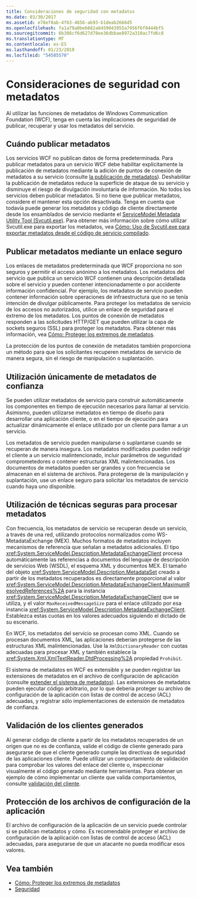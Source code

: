 ```yaml
---
title: Consideraciones de seguridad con metadatos
ms.date: 03/30/2017
ms.assetid: e78ef8ab-4f63-4656-ab93-b1deab2666d5
ms.openlocfilehash: fa1a79a0be6682a8459043955a7956f6f8444bf5
ms.sourcegitcommit: 6b308cf6d627d78ee36dbbae8972a310ac7fd6c8
ms.translationtype: MT
ms.contentlocale: es-ES
ms.lasthandoff: 01/23/2019
ms.locfileid: "54585570"
---
```

# <a name="security-considerations-with-metadata"></a>Consideraciones de seguridad con metadatos
Al utilizar las funciones de metadatos de Windows Communication Foundation (WCF), tenga en cuenta las implicaciones de seguridad de publicar, recuperar y usar los metadatos del servicio.  
  
## <a name="when-to-publish-metadata"></a>Cuándo publicar metadatos  
 Los servicios WCF no publican datos de forma predeterminada. Para publicar metadatos para un servicio WCF debe habilitar explícitamente la publicación de metadatos mediante la adición de puntos de conexión de metadatos a su servicio (consulte [la publicación de metadatos](../../../../docs/framework/wcf/feature-details/publishing-metadata.md)). Deshabilitar la publicación de metadatos reduce la superficie de ataque de su servicio y disminuye el riesgo de divulgación involuntaria de información. No todos los servicios deben publicar metadatos. Si no tiene que publicar metadatos, considere el mantener esta opción desactivada. Tenga en cuenta que todavía puede generar los metadatos y código de cliente directamente desde los ensamblados de servicio mediante el [ServiceModel Metadata Utility Tool (Svcutil.exe)](../../../../docs/framework/wcf/servicemodel-metadata-utility-tool-svcutil-exe.md). Para obtener más información sobre cómo utilizar Svcutil.exe para exportar los metadatos, vea [Cómo: Uso de Svcutil.exe para exportar metadatos desde el código de servicio compilado](../../../../docs/framework/wcf/feature-details/how-to-use-svcutil-exe-to-export-metadata-from-compiled-service-code.md).  
  
## <a name="publishing-metadata-using-a-secure-binding"></a>Publicar metadatos mediante un enlace seguro  
 Los enlaces de metadatos predeterminada que WCF proporciona no son seguros y permitir el acceso anónimo a los metadatos. Los metadatos del servicio que publica un servicio WCF contienen una descripción detallada sobre el servicio y pueden contener intencionadamente o por accidente información confidencial. Por ejemplo, los metadatos de servicio pueden contener información sobre operaciones de infraestructura que no se tenía intención de divulgar públicamente. Para proteger los metadatos de servicio de los accesos no autorizados, utilice un enlace de seguridad para el extremo de los metadatos. Los puntos de conexión de metadatos responden a las solicitudes HTTP/GET que pueden utilizar la capa de sockets seguros (SSL) para proteger los metadatos. Para obtener más información, vea [Cómo: Proteger los extremos de metadatos](../../../../docs/framework/wcf/feature-details/how-to-secure-metadata-endpoints.md).  
  
 La protección de los puntos de conexión de metadatos también proporciona un método para que los solicitantes recuperen metadatos de servicio de manera segura, sin el riesgo de manipulación o suplantación.  
  
## <a name="using-only-trusted-metadata"></a>Utilización únicamente de metadatos de confianza  
 Se pueden utilizar metadatos de servicio para construir automáticamente los componentes en tiempo de ejecución necesarios para llamar al servicio. Asimismo, pueden utilizarse metadatos en tiempo de diseño para desarrollar una aplicación cliente, o en el tiempo de ejecución para actualizar dinámicamente el enlace utilizado por un cliente para llamar a un servicio.  
  
 Los metadatos de servicio pueden manipularse o suplantarse cuando se recuperan de manera insegura. Los metadatos modificados pueden redirigir el cliente a un servicio malintencionado, incluir parámetros de seguridad comprometedores o contener estructuras XML malintencionadas. Los documentos de metadatos pueden ser grandes y con frecuencia se almacenan en el sistema de archivos. Para protegerse de la manipulación y suplantación, use un enlace seguro para solicitar los metadatos de servicio cuando haya uno disponible.  
  
## <a name="using-safe-techniques-for-processing-metadata"></a>Utilización de técnicas seguras para procesar metadatos  
 Con frecuencia, los metadatos de servicio se recuperan desde un servicio, a través de una red, utilizando protocolos normalizados como WS-MetadataExchange (MEX). Muchos formatos de metadatos incluyen mecanismos de referencia que señalan a metadatos adicionales. El tipo <xref:System.ServiceModel.Description.MetadataExchangeClient> procesa automáticamente las referencias a documentos del lenguaje de descripción de servicios Web (WSDL), el esquema XML y documentos MEX. El tamaño del objeto <xref:System.ServiceModel.Description.MetadataSet> creado a partir de los metadatos recuperados es directamente proporcional al valor <xref:System.ServiceModel.Description.MetadataExchangeClient.MaximumResolvedReferences%2A> para la instancia <xref:System.ServiceModel.Description.MetadataExchangeClient> que se utiliza, y el valor `MaxReceivedMessageSize` para el enlace utilizado por esa instancia <xref:System.ServiceModel.Description.MetadataExchangeClient>. Establezca estas cuotas en los valores adecuados siguiendo el dictado de su escenario.  
  
 En WCF, los metadatos del servicio se procesan como XML. Cuando se procesan documentos XML, las aplicaciones deberían protegerse de las estructuras XML malintencionadas. Use la `XmlDictionaryReader` con cuotas adecuadas para procesar XML y también establece la <xref:System.Xml.XmlTextReader.DtdProcessing%2A> propiedad `Prohibit`.  
  
 El sistema de metadatos en WCF es extensible y se pueden registrar las extensiones de metadatos en el archivo de configuración de aplicación (consulte [extender el sistema de metadatos](../../../../docs/framework/wcf/extending/extending-the-metadata-system.md)). Las extensiones de metadatos pueden ejecutar código arbitrario, por lo que debería proteger su archivo de configuración de la aplicación con listas de control de acceso (ACL) adecuadas, y registrar sólo implementaciones de extensión de metadatos de confianza.  
  
## <a name="validating-generated-clients"></a>Validación de los clientes generados  
 Al generar código de cliente a partir de los metadatos recuperados de un origen que no es de confianza, valide el código de cliente generado para asegurarse de que el cliente generado cumple las directivas de seguridad de las aplicaciones cliente. Puede utilizar un comportamiento de validación para comprobar los valores del enlace del cliente o, inspeccionar visualmente el código generado mediante herramientas. Para obtener un ejemplo de cómo implementar un cliente que valida comportamientos, consulte [validación del cliente](../../../../docs/framework/wcf/samples/client-validation.md).  
  
## <a name="protecting-application-configuration-files"></a>Protección de los archivos de configuración de la aplicación  
 El archivo de configuración de la aplicación de un servicio puede controlar si se publican metadatos y cómo. Es recomendable proteger el archivo de configuración de la aplicación con listas de control de acceso (ACL) adecuadas, para asegurarse de que un atacante no pueda modificar esos valores.  
  
## <a name="see-also"></a>Vea también
- [Cómo: Proteger los extremos de metadatos](../../../../docs/framework/wcf/feature-details/how-to-secure-metadata-endpoints.md)
- [Seguridad](../../../../docs/framework/wcf/feature-details/security.md)

